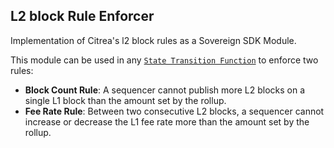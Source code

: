 ## L2 block Rule Enforcer

Implementation of Citrea's l2 block rules as a Sovereign SDK Module.

This module can be used in any [`State Transition Function`](../citrea-stf/README.md) to enforce two rules:

- **Block Count Rule**: A sequencer cannot publish more L2 blocks on a single L1 block than the amount set by the rollup.
- **Fee Rate Rule**: Between two consecutive L2 blocks, a sequencer cannot increase or decrease the L1 fee rate more than the amount set by the rollup.
